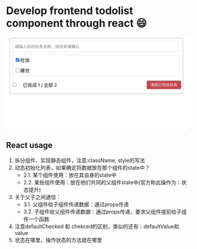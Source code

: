 # Develop frontend todolist component through react :smile:
![](./public/animation.gif)

## React usage
1. 拆分组件、实现静态组件，注意:className, style的写法
2. 动态初始化列表，如果确定将数据放在那个组件的state中？
     - 2.1. 某个组件使用：放在其自身的state中
     - 2.2. 某些组件使用：放在他们共同的父组件state中(官方称此操作为：状态提升)
3. 关于父子之间通信：
     - 3.1. 父组件给子组件传递数据：通过props传递
     - 3.2. 子组件给父组件传递数据：通过props传递，要求父组件提前给子组件一个函数
4. 注意defaultChecked 和 chekced的区别，类似的还有：defaultValue和value
5. 状态在哪里，操作状态的方法就在哪里
